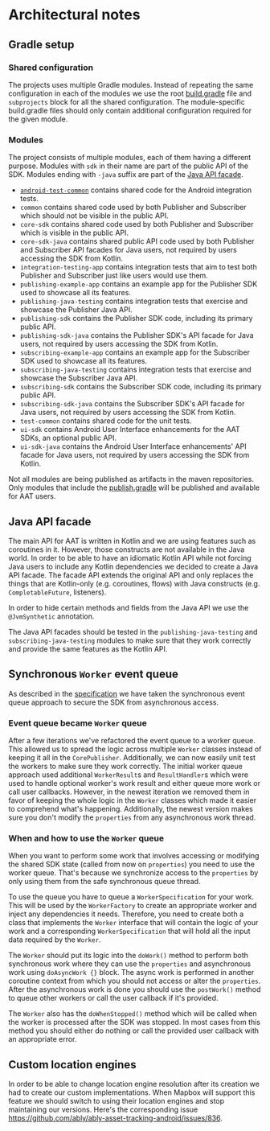 # Architectural notes

## Gradle setup

### Shared configuration

The projects uses multiple Gradle modules. Instead of repeating the same configuration in each of the modules we use
the root [build.gradle](/build.gradle) file and `subprojects` block for all the shared configuration. The module-specific build.gradle files
should only contain additional configuration required for the given module.

### Modules

The project consists of multiple modules, each of them having a different purpose.
Modules with `sdk` in their name are part of the public API of the SDK.
Modules ending with `-java` suffix are part of the [Java API facade](#java-api-facade).

- [`android-test-common`](android-test-common/) contains shared code for the Android integration tests.
- `common` contains shared code used by both Publisher and Subscriber which should not be visible in the public API.
- `core-sdk` contains shared code used by both Publisher and Subscriber which is visible in the public API.
- `core-sdk-java` contains shared public API code used by both Publisher and Subscriber API facades for Java users, not required by users accessing the SDK from Kotlin.
- `integration-testing-app` contains integration tests that aim to test both Publisher and Subscriber just like users would use them.
- `publishing-example-app` contains an example app for the Publisher SDK used to showcase all its features.
- `publishing-java-testing` contains integration tests that exercise and showcase the Publisher Java API.
- `publishing-sdk` contains the Publisher SDK code, including its primary public API.
- `publishing-sdk-java` contains the Publisher SDK's API facade for Java users, not required by users accessing the SDK from Kotlin.
- `subscribing-example-app` contains an example app for the Subscriber SDK used to showcase all its features.
- `subscribing-java-testing` contains integration tests that exercise and showcase the Subscriber Java API.
- `subscribing-sdk` contains the Subscriber SDK code, including its primary public API.
- `subscribing-sdk-java` contains the Subscriber SDK's API facade for Java users, not required by users accessing the SDK from Kotlin.
- `test-common` contains shared code for the unit tests.
- `ui-sdk` contains Android User Interface enhancements for the AAT SDKs, an optional public API.
- `ui-sdk-java` contains the Android User Interface enhancements' API facade for Java users, not required by users accessing the SDK from Kotlin.

Not all modules are being published as artifacts in the maven repositories. Only modules that include the [publish.gradle](/publish.gradle)
will be published and available for AAT users.

## Java API facade

The main API for AAT is written in Kotlin and we are using features such as coroutines in it. However, those constructs are not available in the Java world.
In order to be able to have an idiomatic Kotlin API while not forcing Java users to include any Kotlin dependencies we decided to create a Java API facade.
The facade API extends the original API and only replaces the things that are Kotlin-only (e.g. coroutines, flows) with Java constructs (e.g. `CompletableFuture`, listeners).

In order to hide certain methods and fields from the Java API we use the `@JvmSynthetic` annotation.

The Java API facades should be tested in the `publishing-java-testing` and `subscribing-java-testing` modules to make sure that they work correctly
and provide the same features as the Kotlin API.

## Synchronous `Worker` event queue

As described in the [specification](https://github.com/ably/ably-asset-tracking-common/blob/main/specification/README.md#multithreading:-handling-asynchronous-events-safely)
we have taken the synchronous event queue approach to secure the SDK from asynchronous access.

### Event queue became `Worker` queue

After a few iterations we've refactored the event queue to a worker queue. This allowed us to spread the logic across multiple `Worker` classes instead of keeping it all in the `CorePublisher`.
Additionally, we can now easily unit test the workers to make sure they work correctly. The initial worker queue approach used additional `WorkerResult`s and `ResultHandler`s
which were used to handle optional worker's work result and either queue more work or call user callbacks. However, in the newest iteration we removed them in favor of keeping
the whole logic in the `Worker` classes which made it easier to comprehend what's happening. Additionally, the newest version makes sure you don't modify the `properties` from
any asynchronous work thread.

### When and how to use the `Worker` queue

When you want to perform some work that involves accessing or modifying the shared SDK state (called from now on `properties`) you need to use the worker queue. That's because we
synchronize access to the `properties` by only using them from the safe synchronous queue thread.

To use the queue you have to queue a `WorkerSpecification` for your work. This will be used by the `WorkerFactory` to create an appropriate worker and inject any dependencies it needs.
Therefore, you need to create both a class that implements the `Worker` interface that will contain the logic of your work and a corresponding `WorkerSpecification` that will hold
all the input data required by the `Worker`.

The `Worker` should put its logic into the `doWork()` method to perform both synchronous work where they can use the `properties` and asynchronous work using `doAsyncWork {}` block.
The async work is performed in another coroutine context from which you should not access or alter the `properties`. After the asynchronous work is done you should use the `postWork()` method
to queue other workers or call the user callback if it's provided.

The `Worker` also has the `doWhenStopped()` method which will be called when the worker is processed after the SDK was stopped. In most cases from this method you should either
do nothing or call the provided user callback with an appropriate error.

## Custom location engines

In order to be able to change location engine resolution after its creation we had to create our custom implementations.
When Mapbox will support this feature we should switch to using their location engines and stop maintaining our versions.
Here's the corresponding issue https://github.com/ably/ably-asset-tracking-android/issues/836.
